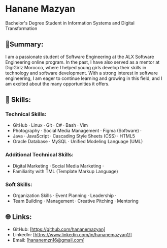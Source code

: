 # Hanane Mazyan
Bachelor's Degree Student in Information Systems and Digital Transformation

## 🌟Summary:

 I am a passionate student of Software Engineering at the ALX Software Engineering online program.
 In the past, I have also served as a mentor at DigiGirlz Morocco, where I helped young girls develop their skills in technology and software development.
 With a strong interest in software engineering, I am eager to continue learning and growing in this field, and I am excited about the many opportunities it offers.
 
##  🔧 Skills:

### Technical Skills:

* GitHub · Linux · Git · C#  · Bash · Vim 
* Photography · Social Media Management · Figma (Software) ·
* Java · JavaScript · Cascading Style Sheets (CSS) · HTML5
* Oracle Database · MySQL · Unified Modeling Language (UML)

### Additional Technical Skills:

* Digital Marketing · Social Media Marketing ·
* Familiarity with TML (Template Markup Language)

### Soft Skills:

* Organization Skills · Event Planning · Leadership ·
* Team Building · Management · Creative Pitching · Mentoring

## 🌐 Links:

* GitHub: [https://github.com/hananemazyan]
* LinkedIn: [https://www.linkedin.com/in/hananemazyan1/]
* Email: [hananemzn16@gmail.com]

<!---
hananemazyan/hananemazyan is a ✨ special ✨ repository because its `README.md` (this file) appears on your GitHub profile.
You can click the Preview link to take a look at your changes.
--->
